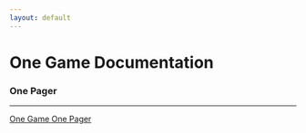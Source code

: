 ```yaml
---
layout: default
---
```


# One Game Documentation

### One Pager
-------------
[One Game One Pager](http://one.game/onepager_en.pdf)


